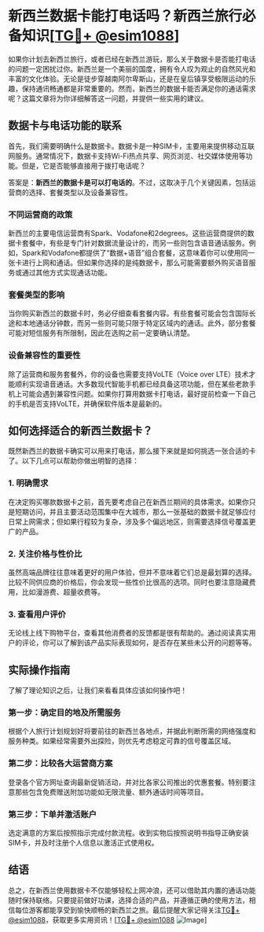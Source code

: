 # 新西兰数据卡能打电话吗？新西兰旅行必备知识[[TG💪+ @esim1088](https://t.me/s/esim1088)]

如果你计划去新西兰旅行，或者已经在新西兰游玩，那么关于数据卡是否能打电话的问题一定困扰过你。新西兰是一个美丽的国度，拥有令人叹为观止的自然风光和丰富的文化体验。无论是徒步穿越南阿尔卑斯山，还是在皇后镇享受极限运动的乐趣，保持通讯畅通都是非常重要的。然而，新西兰的数据卡能否满足你的通话需求呢？这篇文章将为你详细解答这一问题，并提供一些实用的建议。

## 数据卡与电话功能的联系

首先，我们需要明确什么是数据卡。数据卡是一种SIM卡，主要用来提供移动互联网服务。通常情况下，数据卡支持Wi-Fi热点共享、网页浏览、社交媒体使用等功能。但是，它是否能够直接用于拨打电话呢？

答案是：**新西兰的数据卡是可以打电话的**。不过，这取决于几个关键因素，包括运营商的选择、套餐类型以及设备兼容性。

### 不同运营商的政策

新西兰的主要电信运营商有Spark、Vodafone和2degrees。这些运营商提供的数据卡套餐中，有些是专门针对数据流量设计的，而另一些则包含语音通话服务。例如，Spark和Vodafone都提供了“数据+语音”组合套餐，这意味着你可以使用同一张卡进行上网和通话。但如果你选择的是纯数据卡，那么可能需要额外购买语音服务或通过其他方式实现通话功能。

### 套餐类型的影响

当你购买新西兰的数据卡时，务必仔细查看套餐内容。有些套餐可能会包含国际长途和本地通话分钟数，而另一些则可能只限于特定区域内的通话。此外，部分套餐可能对短信服务有所限制，因此在选购之前一定要确认清楚。

### 设备兼容性的重要性

除了运营商和服务套餐外，你的设备也需要支持VoLTE（Voice over LTE）技术才能顺利实现语音通话。大多数现代智能手机都已经具备这项功能，但在某些老款手机上可能会遇到兼容性问题。如果你打算用数据卡打电话，最好提前检查一下自己的手机是否支持VoLTE，并确保软件版本是最新的。

## 如何选择适合的新西兰数据卡？

既然新西兰的数据卡确实可以用来打电话，那么接下来就是如何挑选一张合适的卡了。以下几点可以帮助你做出明智的选择：

### 1. 明确需求

在决定购买哪款数据卡之前，首先要考虑自己在新西兰期间的具体需求。如果你只是短期访问，并且主要活动范围集中在大城市，那么一张基础的数据卡就足够应付日常上网需求；但如果行程较为复杂，涉及多个偏远地区，则需要选择信号覆盖更广的产品。

### 2. 关注价格与性价比

虽然高端品牌往往意味着更好的用户体验，但并不意味着它们总是最划算的选择。比较不同供应商的价格后，你会发现一些性价比很高的选项。同时也要注意隐藏费用，比如漫游费、超量收费等。

### 3. 查看用户评价

无论线上线下购物平台，查看其他消费者的反馈都是很有帮助的。通过阅读真实用户的评论，你可以了解到该产品实际表现如何，是否存在某些未公开的问题等等。

## 实际操作指南

了解了理论知识之后，让我们来看看具体应该如何操作吧！

### 第一步：确定目的地及所需服务

根据个人旅行计划规划好将要前往的新西兰各地点，并据此判断所需的网络强度和服务种类。如果经常需要外出探险，则优先考虑稳定可靠的信号覆盖区域。

### 第二步：比较各大运营商方案

登录各个官方网址查询最新促销活动，并对比各家公司推出的优惠套餐。特别要注意那些包含免费赠送附加功能如无限流量、额外通话时间等项目。

### 第三步：下单并激活账户

选定满意的方案后按照指示完成付款流程。收到实物后按照说明书指导正确安装SIM卡，并及时注册个人信息以激活正式使用权。

## 结语

总之，在新西兰使用数据卡不仅能够轻松上网冲浪，还可以借助其内置的通话功能随时保持联络。只要提前做好功课，选择合适的产品，并遵循正确的使用方法，相信每位游客都能享受到愉快顺畅的新西兰之旅。最后提醒大家记得关注[TG💪+ @esim1088](https://t.me/s/esim1088)，获取更多实用资讯！[[TG💪+ @esim1088](https://t.me/s/esim1088) ![Image](https://i.postimg.cc/4NQfJmqS/Snipaste-2025-05-13-00-14-12.png)]
